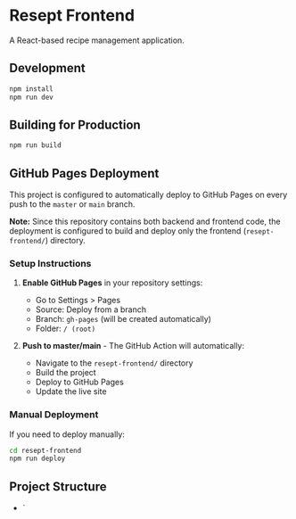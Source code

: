 # Resept Frontend

A React-based recipe management application.

## Development

```bash
npm install
npm run dev
```

## Building for Production

```bash
npm run build
```

## GitHub Pages Deployment

This project is configured to automatically deploy to GitHub Pages on every push to the `master` or `main` branch.

**Note:** Since this repository contains both backend and frontend code, the deployment is configured to build and deploy only the frontend (`resept-frontend/`) directory.

### Setup Instructions

1. **Enable GitHub Pages** in your repository settings:

   - Go to Settings > Pages
   - Source: Deploy from a branch
   - Branch: `gh-pages` (will be created automatically)
   - Folder: `/ (root)`

2. **Push to master/main** - The GitHub Action will automatically:
   - Navigate to the `resept-frontend/` directory
   - Build the project
   - Deploy to GitHub Pages
   - Update the live site

### Manual Deployment

If you need to deploy manually:

```bash
cd resept-frontend
npm run deploy
```

## Project Structure

- `
